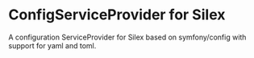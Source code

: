 ConfigServiceProvider for Silex
===============================

A configuration ServiceProvider for Silex based on symfony/config with support for yaml and toml.
